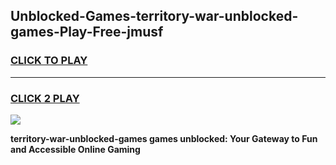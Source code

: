 
## Unblocked-Games-territory-war-unblocked-games-Play-Free-jmusf
<h3>
<a href="https://premium76.site?title=territory-war-unblocked-games&ref=22A">CLICK TO PLAY</a></h3>
<hr>

<h3>
<a href="https://premium76.site?title=territory-war-unblocked-games&ref=22A">CLICK 2 PLAY</a>
  
</h3>

<a href="https://premium76.site?title=territory-war-unblocked-games&ref=22A"><img src="https://clearcache.store/games.png"></a>


**territory-war-unblocked-games games unblocked: Your Gateway to Fun and Accessible Online Gaming**
